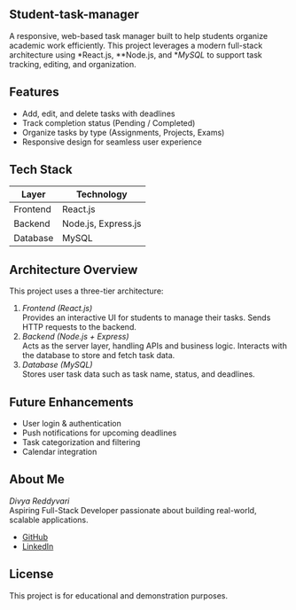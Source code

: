 ## Student-task-manager
A responsive, web-based task manager built to help students organize academic work efficiently. This project leverages a modern full-stack architecture using *React.js, **Node.js, and **MySQL* to support task tracking, editing, and organization.
## Features
- Add, edit, and delete tasks with deadlines  
- Track completion status (Pending / Completed)  
- Organize tasks by type (Assignments, Projects, Exams)  
- Responsive design for seamless user experience  
## Tech Stack

| Layer     | Technology         |
|-----------|--------------------|
| Frontend  | React.js           |
| Backend   | Node.js, Express.js|
| Database  | MySQL              |

## Architecture Overview
This project uses a three-tier architecture:
1. *Frontend (React.js)*  
   Provides an interactive UI for students to manage their tasks. Sends HTTP requests to the backend.
2. *Backend (Node.js + Express)*  
   Acts as the server layer, handling APIs and business logic. Interacts with the database to store and fetch task data.
3. *Database (MySQL)*  
   Stores user task data such as task name, status, and deadlines.
## Future Enhancements
- User login & authentication  
- Push notifications for upcoming deadlines  
- Task categorization and filtering  
- Calendar integration  
## About Me
*Divya Reddyvari*  
Aspiring Full-Stack Developer passionate about building real-world, scalable applications.
- [GitHub](https://github.com/reddyvari-divya123)  
- [LinkedIn](https://www.linkedin.com/in/reddyvari-divya-999084245)  
## License
This project is for educational and demonstration purposes.
